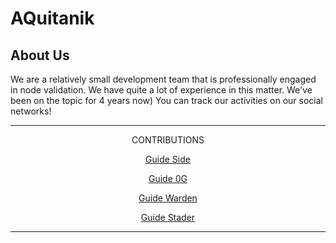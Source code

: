 # AQuitanik

## About Us

We are a relatively small development team that is professionally engaged in node validation. We have quite a lot of experience in this matter. We've been on the topic for 4 years now) You can track our activities on our social networks!

---

<p align="center">CONTRIBUTIONS</p>
<p align="center"><a href="https://hafsats-organization.gitbook.io/aquitanik/contributions/guide-validator-node-side-protocol" target="_blank">Guide Side</a></p>
<p align="center"><a href="https://hafsats-organization.gitbook.io/aquitanik/contributions/guide-validator-node-0g-labs" target="_blank">Guide 0G</a></p>
<p align="center"><a href="https://hafsats-organization.gitbook.io/aquitanik/contributions/guide-install-and-run-buenavista-warden-protocol" target="_blank">Guide Warden</a></p>
<p align="center"><a href="https://hafsats-organization.gitbook.io/aquitanik/contributions/setting-up-stader-node" target="_blank">Guide Stader</a></p>

---





